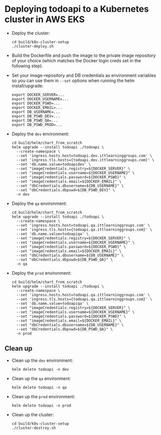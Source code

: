 # Deploying todoapi to a Kubernetes cluster in AWS EKS

* Deploy the cluster:

      cd build/k8s-cluster-setup
      ./cluster-deploy.sh

* Build the Dockerfile and push the image to the private image repository of your choice (which matches the Docker login creds set in the following step).

* Set your image-repository and DB credentials as environment variables so you can use them in `--set` options when running the helm install/upgrade:

      export DOCKER_SERVER=...
      export DOCKER_USERNAME=...
      export DOCKER_PSWD=...
      export DOCKER_EMAIL=...
      export DB_USERNAME=...
      export DB_PSWD_DEV=...
      export DB_PSWD_QA=...
      export DB_PSWD_PROD=...

* Deploy the `dev` environment:

      cd build/helm/chart_from_scratch
      helm upgrade --install todoapi ./todoapi \
        --create-namespace \
        --set 'ingress.hosts.host=todoapi.dev.ittlearninggroups.com' \
        --set 'ingress.tls.hosts={todoapi.dev.ittlearninggroups.com}' \
        --set 'db.name.value=todoapidev' \
        --set "imageCredentials.registry=${DOCKER_SERVER}" \
        --set "imageCredentials.username=${DOCKER_USERNAME}" \
        --set "imageCredentials.password=${DOCKER_PSWD}" \
        --set "imageCredentials.email=${DOCKER_EMAIL}" \
        --set "dbCredentials.dbusername=${DB_USERNAME}" \
        --set "dbCredentials.dbpswd=${DB_PSWD_DEV}" \
        -n dev

* Deploy the `qa` environment:

      cd build/helm/chart_from_scratch
      helm upgrade --install todoapi ./todoapi \
        --create-namespace \
        --set 'ingress.hosts.host=todoapi.qa.ittlearninggroups.com' \
        --set 'ingress.tls.hosts={todoapi.qa.ittlearninggroups.com}' \
        --set 'db.name.value=todoapiqa' \
        --set "imageCredentials.registry=${DOCKER_SERVER}" \
        --set "imageCredentials.username=${DOCKER_USERNAME}" \
        --set "imageCredentials.password=${DOCKER_PSWD}" \
        --set "imageCredentials.email=${DOCKER_EMAIL}" \
        --set "dbCredentials.dbusername=${DB_USERNAME}" \
        --set "dbCredentials.dbpswd=${DB_PSWD_QA}" \
        -n qa

* Deploy the `prod` environment:

      cd build/helm/chart_from_scratch
      helm upgrade --install todoapi ./todoapi \
        --create-namespace \
        --set 'ingress.hosts.host=todoapi.qa.ittlearninggroups.com' \
        --set 'ingress.tls.hosts={todoapi.qa.ittlearninggroups.com}' \
        --set 'db.name.value=todoapiqa' \
        --set "imageCredentials.registry=${DOCKER_SERVER}" \
        --set "imageCredentials.username=${DOCKER_USERNAME}" \
        --set "imageCredentials.password=${DOCKER_PSWD}" \
        --set "imageCredentials.email=${DOCKER_EMAIL}" \
        --set "dbCredentials.dbusername=${DB_USERNAME}" \
        --set "dbCredentials.dbpswd=${DB_PSWD_QA}" \
        -n prod

## Clean up

* Clean up the `dev` environment:

      helm delete todoapi -n dev

* Clean up the `qa` environment:

      helm delete todoapi -n qa

* Clean up the `prod` environment:

      helm delete todoapi -n prod

* Clean up the cluster:

      cd build/k8s-cluster-setup
      ./cluster-destroy.sh
